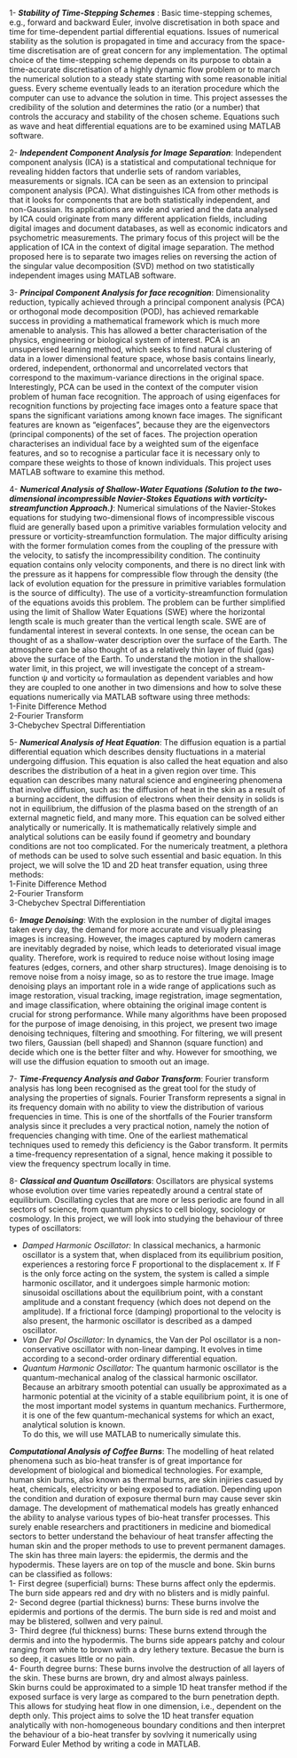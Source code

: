 
1- ***Stability of Time-Stepping Schemes*** : Basic time-stepping schemes, e.g., forward and backward Euler, involve discretisation in both space and time for time-dependent partial differential equations. Issues of numerical stability as the solution is propagated in time and accuracy from the space-time discretisation are of great concern for any implementation. The optimal choice of the time-stepping scheme depends on its purpose to obtain a time-accurate discretisation of a highly dynamic flow problem or to march the numerical solution to a steady state starting with some reasonable initial guess. Every scheme eventually leads to an iteration procedure which the computer can use to advance the solution in time. This project assesses the credibility of the solution and determines the ratio (or a number) that controls the accuracy and stability of the chosen scheme. Equations such as wave and heat differential equations are to be examined using MATLAB software.

2- ***Independent Component Analysis for Image Separation***: Independent component analysis (ICA) is a statistical and computational technique for revealing hidden factors that underlie sets of random variables, measurements or signals. ICA can be seen as an extension to principal component analysis (PCA). What distinguishes ICA from other methods is that it looks for components that are both statistically independent, and non-Gaussian. Its applications are wide and varied and the data analysed by ICA could originate from many different application fields, including digital images and document databases, as well as economic indicators and psychometric measurements. The primary focus of this project will be the application of ICA in the context of digital image separation. The method proposed here is to separate two images relies on reversing the action of the singular value decomposition (SVD) method on two statistically independent images using MATLAB software.

3- ***Principal Component Analysis for face recognition***: Dimensionality reduction, typically achieved through a principal component analysis (PCA) or orthogonal mode decomposition (POD), has achieved remarkable success in providing a mathematical framework which is much more amenable to analysis. This has allowed a better characterisation of the physics, engineering or biological system of interest. PCA is an unsupervised learning method, which seeks to find natural clustering of data in a lower dimensional feature space, whose basis contains linearly, ordered, independent, orthonormal and uncorrelated vectors that correspond to the maximum-variance directions in the original space. Interestingly, PCA can be used in the context of the computer vision problem of human face recognition. The approach of using eigenfaces for recognition functions by projecting face images onto a feature space that spans the significant variations among known face images. The significant features are known as “eigenfaces”, because they are the eigenvectors (principal components) of the set of faces. The projection operation characterises an individual face by a weighted sum of the eigenface features, and so to recognise a particular face it is necessary only to compare these weights to those of known individuals. This project uses MATLAB software to examine this method.

4- ***Numerical Analysis of Shallow-Water Equations (Solution to the two-dimensional incompressible Navier-Stokes Equations with vorticity-streamfunction Approach.)***: Numerical simulations of the Navier-Stokes equations for studying two-dimensional flows of incompressible viscous fluid are generally based upon a primitive variables formulation velocity and pressure or vorticity-streamfunction formulation. The major difficulty arising with the former formulation comes from the coupling of the pressure with the velocity, to satisfy the incompressibility condition. The continuity equation contains only velocity components, and there is no direct link with the pressure as it happens for compressible flow through the density (the lack of evolution equation for the pressure in primitive variables formulation is the source of difficulty). The use of a vorticity-streamfunction formulation of the equations avoids this problem. The problem can be further simplified using the limit of Shallow Water Equations (SWE) where the horizontal length scale is much greater than the vertical length scale. SWE are of fundamental interest in several contexts. In one sense, the ocean can be thought of as a shallow-water description over the surface of the Earth. The atmosphere can be also thought of as a relatively thin layer of fluid (gas) above the surface of the Earth. To understand the motion in the shallow-water limit, in this project, we will investigate the concept of a stream-function ψ and vorticity ω formaulation as dependent variables and how they are coupled to one another in two dimensions and how to solve these equations numerically via MATLAB software using three methods:  
1-Finite Difference Method  
2-Fourier Transform  
3-Chebychev Spectral Differentiation   

5- ***Numerical Analysis of Heat Equation***: The diffusion equation is a partial differential equation which describes density fluctuations in a material undergoing diffusion. This equation is also called the heat equation and also describes the distribution of
a heat in a given region over time. This equation can describes many natural science and engineering phenomena that involve diffusion, such as: the diffusion of heat in the skin as a result of a burning accident, the diffusion of electrons when their density in solids is not in equilibrium, the diffusion of the plasma based on the strength of an external magnetic field, and many more. This equation can be solved either analytically or numerically. It is mathematically relatively simple and analytical solutions can be easily found if geometry and boundary conditions are not too complicated. For the numericaly treatment, a plethora of methods can be used to solve such essential and basic equation. In this project, we will solve the 1D and 2D heat transfer equation, using three methods:   
1-Finite Difference Method  
2-Fourier Transform  
3-Chebychev Spectral Differentiation   

6- ***Image Denoising***: With the explosion in the number of digital images taken every day, the demand for more accurate and visually pleasing images is increasing. However, the images captured by modern cameras are inevitably degraded by noise, which leads to deteriorated visual image quality. Therefore, work is required to reduce noise without losing image features (edges, corners, and other sharp structures). Image denoising is to remove noise from a noisy image, so as to restore the true image. Image denoising plays an important role in a wide range of applications such as image restoration, visual tracking, image registration, image segmentation, and image classification, where obtaining the original image content is crucial for strong performance. While many algorithms have been proposed for the purpose of image denoising, in this project, we present two image denoising techniques, filtering and smoothing. For filtering, we will present two filers, Gaussian (bell shaped) and Shannon (square function) and decide which one is the better filter and why. However for smoothing, we will use the diffusion equation to smooth out an image. 

7- ***Time-Frequency Analysis and Gabor Transform***: Fourier transform analysis has long been recognised as the great tool for the study of analysing the properties of signals. Fourier Transform represents a signal in its frequency domain with no ability to view the distribution of various frequencies in time. This is one of the shortfalls of the Fourier transform analysis since it precludes a very practical notion, namely the notion of frequencies changing with time. One of the earliest mathematical techniques used to remedy this deficiency is the Gabor transform. It permits a time-frequency representation of a signal, hence making it possible to view the frequency spectrum locally in time. 

8- ***Classical and Quantum Oscillators***: Oscillators are physical systems whose evolution over time varies repeatedly around a central state of equilibrium. Oscillating cycles that are more or less periodic are found in all sectors of science, from quantum physics to cell biology, sociology or cosmology. In this project, we will look into studying the behaviour of three types of oscillators:   
- *Damped Harmonic Oscillator:* In classical mechanics, a harmonic oscillator is a system that, when displaced from its equilibrium position, experiences a restoring force F proportional to the displacement x. If F is the only force acting on the system, the system is called a simple harmonic oscillator, and it undergoes simple harmonic motion: sinusoidal oscillations about the equilibrium point, with a constant amplitude and a constant frequency (which does not depend on the amplitude). If a frictional force (damping) proportional to the velocity is also present, the harmonic oscillator is described as a damped oscillator.  
- *Van Der Pol Oscillator:* In dynamics, the Van der Pol oscillator is a non-conservative oscillator with non-linear damping. It evolves in time according to a second-order ordinary differential equation.   
- *Quantum Harmonic Oscillator:* The quantum harmonic oscillator is the quantum-mechanical analog of the classical harmonic oscillator. Because an arbitrary smooth potential can usually be approximated as a harmonic potential at the vicinity of a stable equilibrium point, it is one of the most important model systems in quantum mechanics. Furthermore, it is one of the few quantum-mechanical systems for which an exact, analytical solution is known.   
To do this, we will use MATLAB to numerically simulate this.    

***Computational Analysis of Coffee Burns***: The modelling of heat related phenomena such as bio-heat transfer is of great importance for development of biological and biomedical technologies. For example, human skin burns, also known as thermal burns, are skin injiries casued by heat, chemicals, electricity or being exposed to radiation. Depending upon the condition and duration of exposure thermal burn may cause sever skin damage. The development of mathematical models has greatly enhanced the ability to analyse various types of bio-heat transfer processes. This surely enable researchers and practitioners in medicine and biomedical sectors to better understand the behaviour of heat transfer affecting the human skin and the proper methods to use to prevent permanent damages. The skin has three main layers: the epidermis, the dermis and the hypodermis. These layers are on top of the muscle and bone. Skin burns can be classified as follows:   
1- First degree (superficial) burns: These burns affect only the epdermis. The burn side appears red and dry with no blisters and is midly painful.   
2- Second degree (partial thickness) burns: These burns involve the epidermis and portions of the dermis. The burn side is red and moist and may be blistered, sollwen and very painul.   
3- Third degree (ful thickness) burns: These burns extend through the dermis and into the hypodermis. The burns side appears patchy and colour ranging from white to brown with a dry lethery texture. Becasue the burn is so deep, it casues little or no pain.  
4- Fourth degree burns: These burns involve the destruction of all layers of the skin. These burns are brown, dry and almost always painless.   
Skin burns could be approximated to a simple 1D heat transfer method if the exposed surface is very large as compared to the burn penetration depth. This allows for studying heat flow in one dimension, i.e., dependent on the depth only. This project aims to solve the 1D heat transfer equation analytically with non-homogeneous boundary conditions and then interpret the behaviour of a bio-heat transfer by sovlving it numerically using Forward Euler Method by writing a code in MATLAB.  
